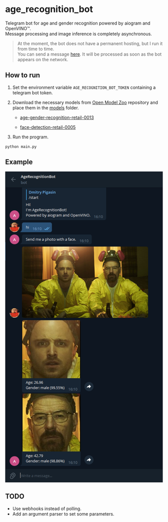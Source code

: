 # age_recognition_bot
Telegram bot for age and gender recognition powered by aiogram and OpenVINO™.  
Message processing and image inference is completely asynchronous.  

> At the moment, the bot does not have a permanent hosting, but I run it from time to time.  
> You can send a message [here](https://t.me/age_recognition_bot). It will be processed as soon as the bot appears on the network.  

## How to run
1. Set the environment variable `AGE_RECOGNITION_BOT_TOKEN` containing a telegram bot token.

2. Download the necessary models from [Open Model Zoo](https://github.com/openvinotoolkit/open_model_zoo) repository and place them in the [models](/models/) folder.

    * [age-gender-recognition-retail-0013](https://github.com/openvinotoolkit/open_model_zoo/tree/master/models/intel/age-gender-recognition-retail-0013)
    
    * [face-detection-retail-0005](https://github.com/openvinotoolkit/open_model_zoo/tree/master/models/intel/face-detection-retail-0005)

3. Run the program.
```
python main.py
```

## Example
![example](example.bmp)

## TODO
* Use webhooks instead of polling.
* Add an argument parser to set some parameters.
